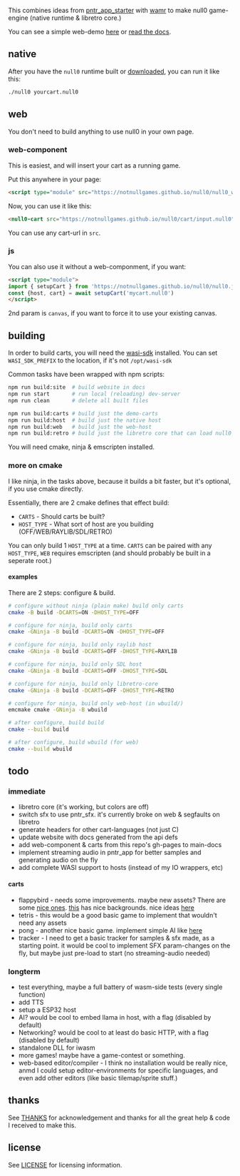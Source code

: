 This combines ideas from [pntr_app_starter](https://github.com/RobLoach/pntr_app_starter) with [wamr](https://github.com/bytecodealliance/wasm-micro-runtime) to make null0 game-engine (native runtime & libretro core.)

You can see a simple web-demo [here](https://notnullgames.github.io/null0) or [read the docs](https://notnullgames.vercel.app/null0).

## native

After you have the `null0` runtime built or [downloaded](https://github.com/notnullgames/null0/releases), you can run it like this:

```sh
./null0 yourcart.null0
```

## web

You don't need to build anything to use null0 in your own page.

### web-component

This is easiest, and will insert your cart as a running game.

Put this anywhere in your page:

```html
<script type="module" src="https://notnullgames.github.io/null0/null0_wc.js"></script>
```

Now, you can use it like this:

```html
<null0-cart src="https://notnullgames.github.io/null0/cart/input.null0"></null0-cart>
```

You can use any cart-url in `src`.

### js

You can also use it without a web-componment, if you want:

```html
<script type="module">
import { setupCart } from 'https://notnullgames.github.io/null0/null0.js'
const {host, cart} = await setupCart('mycart.null0')
</script>
```

2nd param is `canvas`, if you want to force it to use your existing canvas.

## building

In order to build carts, you will need the [wasi-sdk](https://github.com/WebAssembly/wasi-sdk/releases) installed. You can set `WASI_SDK_PREFIX` to the location, if it's not `/opt/wasi-sdk`

Common tasks have been wrapped with npm scripts:

```sh
npm run build:site  # build website in docs
npm run start       # run local (reloading) dev-server
npm run clean       # delete all built files

npm run build:carts # build just the demo-carts
npm run build:host  # build just the native host
npm run build:web   # build just the web-host
npm run build:retro # build just the libretro core that can load null0 files
```

You will need cmake, ninja & emscripten installed.

### more on cmake

I like ninja, in the tasks above, because it builds a bit faster, but it's optional, if you use cmake directly.

Essentially, there are 2 cmake defines that effect build:

- `CARTS` - Should carts be built? 
- `HOST_TYPE` - What sort of host are you building (OFF/WEB/RAYLIB/SDL/RETRO)

You can only build 1 `HOST_TYPE` at a time. `CARTS` can be paired with any `HOST_TYPE`, `WEB` requires emscripten (and should probably be built in a seperate root.)

#### examples

There are 2 steps: configure & build.

```sh
# configure without ninja (plain make) build only carts
cmake -B build -DCARTS=ON -DHOST_TYPE=OFF

# configure for ninja, build only carts
cmake -GNinja -B build -DCARTS=ON -DHOST_TYPE=OFF

# configure for ninja, build only raylib host
cmake -GNinja -B build -DCARTS=OFF -DHOST_TYPE=RAYLIB

# configure for ninja, build only SDL host
cmake -GNinja -B build -DCARTS=OFF -DHOST_TYPE=SDL

# configure for ninja, build only libretro-core
cmake -GNinja -B build -DCARTS=OFF -DHOST_TYPE=RETRO

# configure for ninja, build only web-host (in wbuild/)
emcmake cmake -GNinja -B wbuild

# after configure, build build
cmake --build build

# after configure, build wbuild (for web)
cmake --build wbuild
```

## todo

### immediate

- libretro core (it's working, but colors are off)
- switch sfx to use pntr_sfx. it's currently broke on web & segfaults on libretro
- generate headers for other cart-languages (not just C)
- update website with docs generated from the api defs
- add web-component & carts from this repo's gh-pages to main-docs
- implement streaming audio in pntr_app for better samples and generating audio on the fly
- add complete WASI support to hosts (instead of my IO wrappers, etc)

#### carts

- flappybird - needs some improvements. maybe new assets? There are some [nice ones](https://flappybird.io/). [this](https://studio.code.org/flappy) has nice backgrounds. nice ideas [here](https://youtu.be/3IdOCxHGMIo?list=PLhQjrBD2T383Vx9-4vJYFsJbvZ_D17Qzh)
- tetris - this would be a good basic game to implement that wouldn't need any assets
- pong - another nice basic game. implement simple AI like [here](https://konsumer.js.org/raylib-wasm/#games/pong)
- tracker - I need to get a basic tracker for samples & sfx made, as a starting point. it would be cool to implement SFX param-changes on the fly, but maybe just pre-load to start (no streaming-audio needed)


### longterm

- test everything, maybe a full battery of wasm-side tests (every single function)
- add TTS
- setup a ESP32 host
- AI? would be cool to embed llama in host, with a flag (disabled by default)
- Networking? would be cool to at least do basic HTTP, with a flag (disabled by default)
- standalone DLL for iwasm
- more games! maybe have a game-contest or something.
- web-based editor/compiler - I think no installation would be really nice, anmd I could setup editor-environments for specific languages, and even add other editors (like basic tilemap/sprite stuff.)

## thanks

See [THANKS](THANKS.md) for acknowledgement and thanks for all the great help & code I received to make this.


## license

See [LICENSE](LICENSE) for licensing information.
